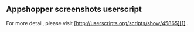 
## Appshopper screenshots userscript

For more detail, please visit [http://userscripts.org/scripts/show/45865][1] .

[1]: http://userscripts.org/scripts/show/45865
